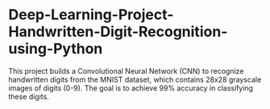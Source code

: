 # Deep-Learning-Project-Handwritten-Digit-Recognition-using-Python
This project builds a Convolutional Neural Network (CNN) to recognize handwritten digits from the MNIST dataset, which contains 28x28 grayscale images of digits (0-9). The goal is to achieve 99% accuracy in classifying these digits.
